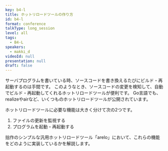 ```yaml
---
key: b4-l
title: ホットリロードツールの作り方
id: b4-l
format: conference
talkType: long_session
level: all
tags:
  - B4-L
speakers:
  - makki_d
videoId: null
presentation: null
draft: false
---
```

サーバプログラムを書いている時、ソースコードを書き換えるたびにビルド・再起動するのは手間です。
このようなとき、ソースコードの変更を検知して、自動でビルド・再起動してくれるホットリロードツールが便利です。
Go言語でも、realizeやairなど、いくつものホットリロードツールが公開されています。

ホットリロードツールに必要な機能は大きく分けて次の2つです。

1. ファイルの更新を監視する
2. プログラムを起動・再起動する

拙作のシンプルな汎用ホットリロードツール「arelo」において、これらの機能をどのように実装しているかを解説します。
